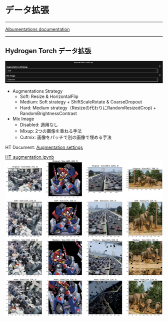 # データ拡張

***
[Albumentations documentation](https://albumentations.ai/docs/)

***

## Hydrogen Torch データ拡張

<img src="display_imgs/augmentation.png" alt="ht">
  
 - Augmentations Strategy
     - Soft: Resize & HorizontalFlip
     - Medium: Soft strategy + ShiftScaleRotate & CoarseDropout
     - Hard: Medium strategy（Resizeの代わりにRandomResizedCrop) + RandomBrightnessContrast 
 - Mix Image
     - Disabled: 適用なし
     - Mixup: 2つの画像を重ねる手法
     - Cutmix: 画像をパッチで別の画像で埋める手法
  
HT Document: [Augmentation settings](https://docs.h2o.ai/h2o-hydrogen-torch/guide/experiments/experiment-settings/image-regression#augmentation-settings)
  
[HT_augmentation.ipynb](./HT_augmentation.ipynb)
<img src="display_imgs/Original.png" alt="a1">
<img src="display_imgs/Soft.png" alt="a2">
<img src="display_imgs/Medium.png" alt="a3">
<img src="display_imgs/Hard.png" alt="a4">
